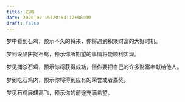 ```yaml
---
title: 石鸡
date: 2020-02-15T20:54:12+08:00
draft: false
---
```


梦中看到石鸡，预示不久的将来，你将遇到积聚财富的大好时机。

梦到设陷阱捉石鸡，预示你所期望的事情将能顺利实现。

梦见捕杀石鸡，预示你将获得成功，但你要把自己的许多财富奉献给他人。

梦到吃石鸡肉，预示你将得到应有的荣誉或者嘉奖。

梦见石鸡展翅高飞，预示你的前途充满希望。

